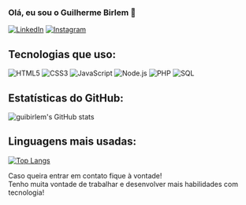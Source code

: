 ### Olá, eu sou o Guilherme Birlem 👋

[![LinkedIn](https://img.shields.io/badge/LinkedIn-0077B5?style=for-the-badge&logo=linkedin&logoColor=white)](https://www.linkedin.com/in/guibirlem/)
[![Instagram](https://img.shields.io/badge/Instagram-E4405F?style=for-the-badge&logo=instagram&logoColor=white)](https://www.instagram.com/gui_birlem/)

## Tecnologias que uso:

![HTML5](https://img.shields.io/badge/HTML5-E34F26?style=for-the-badge&logo=html5&logoColor=white)
![CSS3](https://img.shields.io/badge/CSS3-1572B6?style=for-the-badge&logo=css3&logoColor=white)
![JavaScript](https://img.shields.io/badge/JavaScript-F7DF1E?style=for-the-badge&logo=javascript&logoColor=black)
![Node.js](https://img.shields.io/badge/Node.js-339933?style=for-the-badge&logo=nodedotjs&logoColor=white)
![PHP](https://img.shields.io/badge/PHP-777BB4?style=for-the-badge&logo=php&logoColor=white)
![SQL](https://img.shields.io/badge/SQL-003B57?style=for-the-badge&logo=postgresql&logoColor=white)

## Estatísticas do GitHub:

![guibirlem's GitHub stats](https://github-readme-stats.vercel.app/api?username=guibirlem&show_icons=true&theme=dark)

## Linguagens mais usadas:

[![Top Langs](https://github-readme-stats.vercel.app/api/top-langs/?username=guibirlem&layout=compact&theme=dark)](https://github.com/anuraghazra/github-readme-stats)

<p>Caso queira entrar em contato fique à vontade!<br>Tenho muita vontade de trabalhar e desenvolver mais habilidades com tecnologia!</p>
